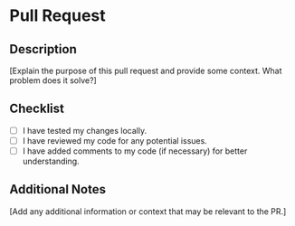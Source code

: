 # Pull Request

## Description

[Explain the purpose of this pull request and provide some context. What problem does it solve?]

## Checklist

- [ ] I have tested my changes locally.
- [ ] I have reviewed my code for any potential issues.
- [ ] I have added comments to my code (if necessary) for better understanding.

## Additional Notes

[Add any additional information or context that may be relevant to the PR.]
